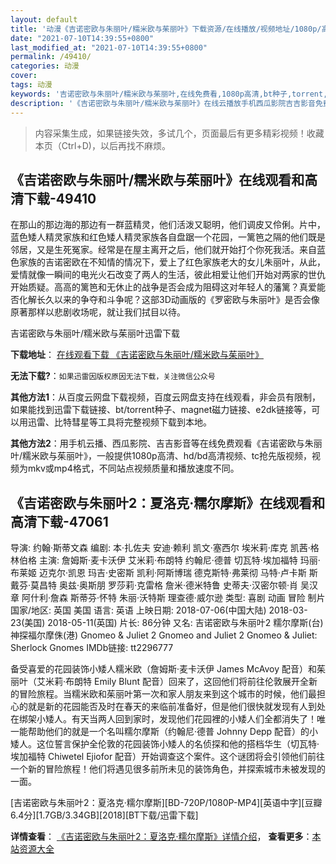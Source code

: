 ```yaml
---
layout: default
title: '动漫《吉诺密欧与朱丽叶/糯米欧与茱丽叶》下载资源/在线播放/视频地址/1080p/高清/蓝光'
date: "2021-07-10T14:39:55+0800"
last_modified_at: "2021-07-10T14:39:55+0800"
permalink: /49410/
categories: 动漫
cover:
tags: 动漫
keywords: '吉诺密欧与朱丽叶/糯米欧与茱丽叶,在线免费看,1080p高清,bt种子,torrent,百度云盘,magnet,磁力链,迅雷下载资源'
description: '《吉诺密欧与朱丽叶/糯米欧与茱丽叶》在线云播放手机西瓜影院吉吉影音免费看，1080p高清bd/hd未删减完整版和tc抢先枪版，mkv/mp4格式，附带bt/torrent种子、magnet/磁力链、百度云盘、网盘资源迅雷下载链接'
---
```


>内容采集生成，如果链接失效，多试几个，页面最后有更多精彩视频！收藏本页（Ctrl+D)，以后再找不麻烦。


## 《吉诺密欧与朱丽叶/糯米欧与茱丽叶》在线观看和高清下载-49410

在那山的那边海的那边有一群蓝精灵，他们活泼又聪明，他们调皮又伶俐。片中，蓝色矮人精灵家族和红色矮人精灵家族各自盘踞一个花园，一篱笆之隔的他们既是邻居，又是生死冤家。经常是在屋主离开之后，他们就开始打个你死我活。来自蓝色家族的吉诺密欧在不知情的情况下，爱上了红色家族老大的女儿朱丽叶，从此，爱情就像一瞬间的电光火石改变了两人的生活，彼此相爱让他们开始对两家的世仇开始质疑。高高的篱笆和无休止的战争是否会成为阻碍这对年轻人的藩篱？真爱能否化解长久以来的争夺和斗争呢？这部3D动画版的《罗密欧与朱丽叶》是否会像原著那样以悲剧收场呢，就让我们拭目以待。


吉诺密欧与朱丽叶/糯米欧与茱丽叶迅雷下载

**下载地址**： [在线观看下载 《吉诺密欧与朱丽叶/糯米欧与茱丽叶》](https://www.993dy.com//vod-detail-id-4189.html) 


**无法下载?**：`如果迅雷因版权原因无法下载，关注微信公众号 `

**其他方法1**：从百度云网盘下载视频，百度云网盘支持在线观看，非会员有限制，如果能找到迅雷下载链接、bt/torrent种子、magnet磁力链接、e2dk链接等，可以用迅雷、比特彗星等工具将完整视频下载到本地。

**其他方法2**：用手机云播、西瓜影院、吉吉影音等在线免费观看《吉诺密欧与朱丽叶/糯米欧与茱丽叶》，一般提供1080p高清、hd/bd高清视频、tc抢先版视频，视频为mkv或mp4格式，不同站点视频质量和播放速度不同。


## 《吉诺密欧与朱丽叶2：夏洛克·糯尔摩斯》在线观看和高清下载-47061

导演: 约翰·斯蒂文森 编剧: 本·扎佐夫 安迪·赖利 凯文·塞西尔 埃米莉·库克 凯茜·格林伯格 主演: 詹姆斯·麦卡沃伊 艾米莉·布朗特 约翰尼·德普 切瓦特·埃加福特 玛丽·布莱姬 迈克尔·凯恩 玛吉·史密斯 凯利·阿斯博瑞 德克斯特·弗莱彻 马特·卢卡斯 斯戴芬·莫昌特 奥兹·奥斯朋 罗莎莉·克雷格 詹米·德米特鲁 史蒂夫·汉密尔顿·肖 吴汉章 阿什利·詹森 斯蒂芬·怀特 朱丽·沃特斯 理查德·威尔逊 类型: 喜剧 动画 冒险 制片国家/地区: 英国 美国 语言: 英语 上映日期: 2018-07-06(中国大陆) 2018-03-23(美国) 2018-05-11(英国) 片长: 86分钟 又名: 吉诺密欧与朱丽叶2 糯尔摩斯(台) 神探福尔摩侏(港) Gnomeo & Juliet 2 Gnomeo and Juliet 2 Gnomeo & Juliet: Sherlock Gnomes IMDb链接: tt2296777

备受喜爱的花园装饰小矮人糯米欧（詹姆斯·麦卡沃伊 James McAvoy 配音）和茱丽叶（艾米莉·布朗特 Emily Blunt 配音）回来了，这回他们将前往伦敦展开全新的冒险旅程。当糯米欧和茱丽叶第一次和家人朋友来到这个城市的时候，他们最担心的就是新的花园能否及时在春天的来临前准备好，但是他们很快就发现有人到处在绑架小矮人。有天当两人回到家时，发现他们花园裡的小矮人们全都消失了！唯一能帮助他们的就是一个名叫糯尔摩斯（约翰尼·德普 Johnny Depp 配音）的小矮人。这位誓言保护全伦敦的花园装饰小矮人的名侦探和他的搭档华生（切瓦特·埃加福特 Chiwetel Ejiofor 配音）开始调查这个案件。这个谜团将会引领他们前往一个新的冒险旅程！他们将遇见很多前所未见的装饰角色，并探索城市未被发现的一面。


[吉诺密欧与朱丽叶2：夏洛克·糯尔摩斯][BD-720P/1080P-MP4][英语中字][豆瓣6.4分][1.7GB/3.34GB][2018][BT下载/迅雷下载]

**详情查看**： [《吉诺密欧与朱丽叶2：夏洛克·糯尔摩斯》详情介绍](/movie/47061/)， **查看更多**：[本站资源大全](/movie/t/all/)

